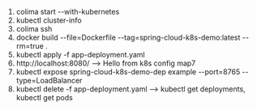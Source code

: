 1. colima start --with-kubernetes
2. kubectl cluster-info
3. colima ssh
4. docker build --file=Dockerfile --tag=spring-cloud-k8s-demo:latest --rm=true .
5. kubectl apply -f  app-deployment.yaml 
6. http://localhost:8080/ --> Hello from k8s config map7
7. kubectl expose spring-cloud-k8s-demo-dep example --port=8765 --type=LoadBalancer
8. kubectl delete -f app-deployment.yaml --> kubectl get deployments, kubectl get pods

